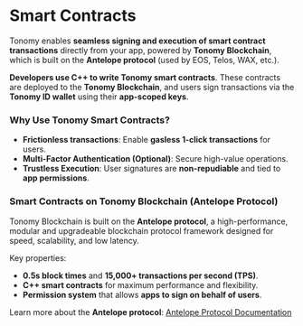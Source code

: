 # Smart Contracts

Tonomy enables **seamless signing and execution of smart contract transactions** directly from your app, powered by **Tonomy Blockchain**, which is built on the **Antelope protocol** (used by EOS, Telos, WAX, etc.).

**Developers use C++ to write Tonomy smart contracts**. These contracts are deployed to the **Tonomy Blockchain**, and users sign transactions via the **Tonomy ID wallet** using their **app-scoped keys**.

### Why Use Tonomy Smart Contracts?

* **Frictionless transactions**: Enable **gasless 1-click transactions** for users.
* **Multi-Factor Authentication (Optional)**: Secure high-value operations.
* **Trustless Execution**: User signatures are **non-repudiable** and tied to **app permissions**.

### Smart Contracts on Tonomy Blockchain (Antelope Protocol)

Tonomy Blockchain is built on the **Antelope protocol**, a high-performance, modular and upgradeable blockchain protocol framework designed for speed, scalability, and low latency.

Key properties:

* **0.5s block times** and **15,000+ transactions per second (TPS)**.
* **C++ smart contracts** for maximum performance and flexibility.
* **Permission system** that allows **apps to sign on behalf of users**.

Learn more about the **Antelope protocol**: [Antelope Protocol Documentation](https://docs.antelope.io/docs/latest/protocol/)

